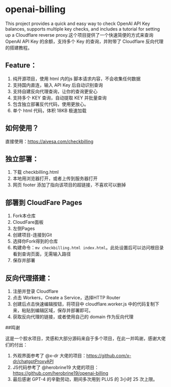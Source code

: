 # openai-billing
This project provides a quick and easy way to check OpenAI API Key balances, supports multiple key checks, and includes a tutorial for setting up a Cloudflare reverse proxy.这个项目提供了一个快速简便的方式来查询 OpenAI API Key 的余额，支持多个 Key 的查询，并附带了 Cloudflare 反向代理的搭建教程。

## Feature：

1. 纯开源项目，使用 html 内的js 脚本请求内容，不会收集任何数据
2. 支持国内直连，输入 API Key 后自动识别查询
3. 支持自建反向代理查询，让你的查询更安心
4. 支持多个 KEY 查询，自动提取 KEY 并批量查询
5. 包含独立部署反代代码，使用更放心。
6. 单个 html 代码，体积 18KB 极速加载

## 如何使用？

直接使用：https://aivesa.com/checkbilling

## 独立部署：

1. 下载 checkbilling.html
2. 本地用浏览器打开，或者上传到服务器打开
3. 网页 footer 添加了指向该项目的超链接，不喜欢可以删掉

## 部署到 CloudFare Pages

1. Fork本仓库
2. CloudFare面板
3. 左侧Pages
4. 创建项目-连接到Git
5. 选择你Fork得到的仓库
6. 构建命令：`mv checkbilling.html index.html`。此处设置后可以访问根目录看到查询页面，无需输入路径
7. 保存并部署

## 反向代理搭建：

1. 注册并登录 Cloudflare
2. 点击 Workers，Create a Service，选择HTTP Router
3. 创建后点击快速编辑按钮，将项目中 cloudflare.worker.js 中的代码复制下来，粘贴到编辑区域，保存并部署即可。
4. 获取反向代理的链接，或者使用自己的 domain 作为反向代理

##鸣谢

这是一个胶水项目，灵感和大部分源码来自于多个项目，在此一并鸣谢，感谢大佬们的付出：
1. 外观界面参考了 @x-dr 大佬的项目：https://github.com/x-dr/chatgptProxyAPI
2. JS代码参考了 @herobrine19 大佬的项目：https://github.com/herobrine19/openai-billing
3. 最后感谢 GPT-4 的辛勤劳动，期间多次用到 PLUS 的 3小时 25 次上限。
